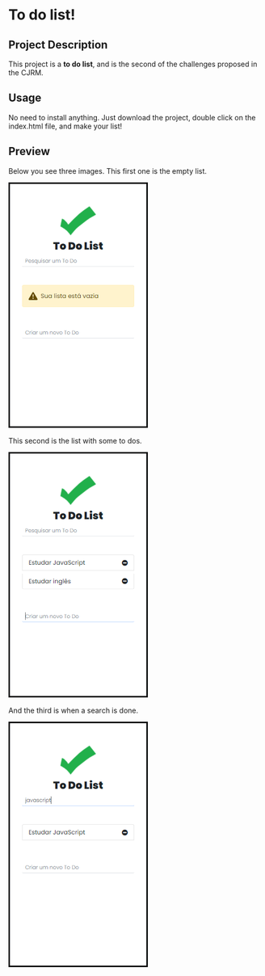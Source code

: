 # To do list!

## Project Description

This project is a **to do list**, and is the second of the challenges proposed in the CJRM.

## Usage

No need to install anything. Just download the project, double click on the index.html file, and make your list!

## Preview

Below you see three images.
This first one is the empty list.

![](to-do-empty.PNG)

This second is the list with some to dos.

![](to-do-filled.PNG)

And the third is when a search is done.

![](to-do-search.PNG)
